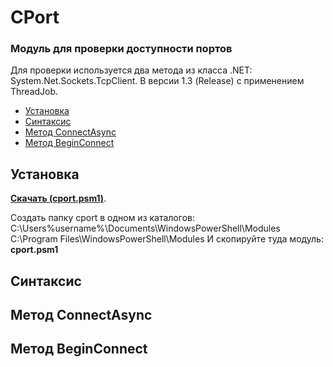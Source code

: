 # CPort

### Модуль для проверки доступности портов

Для проверки используется два метода из класса .NET: System.Net.Sockets.TcpClient. В версии 1.3 (Release) с применением ThreadJob.

- [Установка](#Установка)
- [Синтаксис](#Синтаксис)
- [Метод ConnectAsync](#Метод-ConnectAsync)
- [Метод BeginConnect](#Метод-BeginConnect)

## Установка

**[Скачать (cport.psm1)](https://github.com/Lifailon/CPort/releases)**.

Создать папку cport в одном из каталогов:\
C:\Users\%username%\Documents\WindowsPowerShell\Modules
C:\Program Files\WindowsPowerShell\Modules
И скопируйте туда модуль: **cport.psm1**

## Синтаксис

## Метод ConnectAsync

## Метод BeginConnect

